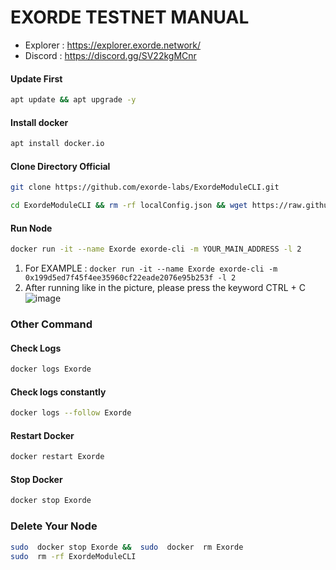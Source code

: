 # EXORDE TESTNET MANUAL

 * Explorer : https://explorer.exorde.network/
 * Discord  : https://discord.gg/SV22kgMCnr

#### Update First
```bash
apt update && apt upgrade -y
```
#### Install docker
```bash
apt install docker.io
```
#### Clone Directory Official
```bash
git clone https://github.com/exorde-labs/ExordeModuleCLI.git
```
```bash
cd ExordeModuleCLI && rm -rf localConfig.json && wget https://raw.githubusercontent.com/tohkoin/TestnetProtocol/main/localConfig.json && docker build -t exorde-cli .
```
#### Run Node
```bash
docker run -it --name Exorde exorde-cli -m YOUR_MAIN_ADDRESS -l 2
```
 1. For EXAMPLE : ``docker run -it --name Exorde exorde-cli -m 0x199d5ed7f45f4ee35960cf22eade2076e95b253f -l 2``
 2. After running like in the picture, please press the keyword CTRL + C
![image](https://user-images.githubusercontent.com/116246591/201244372-9b4bf3e6-2705-47d6-817c-c76235d74e97.png)

### Other Command
#### Check Logs
```bash
docker logs Exorde
```
#### Check logs constantly
```bash
docker logs --follow Exorde
```
#### Restart Docker
```bash
docker restart Exorde
```
#### Stop Docker
```bash
docker stop Exorde
```
### Delete Your Node
```bash
sudo  docker stop Exorde &&  sudo  docker  rm Exorde
sudo  rm -rf ExordeModuleCLI
```
